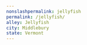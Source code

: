 ```yaml
---
﻿nonslashpermalink: jellyfish
permalink: /jellyfish/
alley: Jellyfish
city: Middlebury
state: Vermont
---
```

